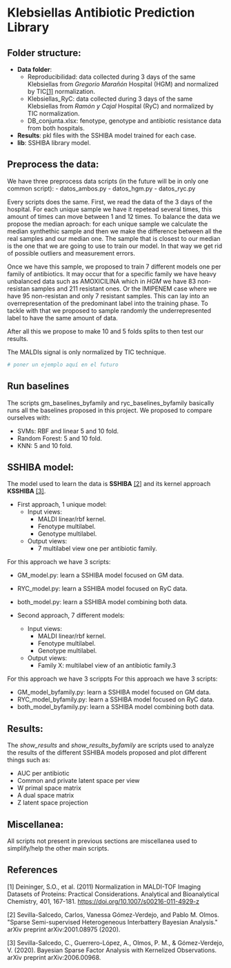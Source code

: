 # Klebsiellas Antibiotic Prediction Library

## Folder structure:

- **Data folder**:
    - Reproducibilidad: data collected during 3 days of the same Klebsiellas from _Gregorio Marañón_ Hospital (HGM) and normalized by TIC[[1]](#1) normalization.
    - Klebsiellas_RyC: data collected during 3 days of the same Klebsiellas from _Ramón y Cajal_ Hospital (RyC) and normalized by TIC normalization.
    - DB_conjunta.xlsx: fenotype, genotype and antibiotic resistance data from both hospitals.
- **Results**: pkl files with the SSHIBA model trained for each case.
- **lib**: SSHIBA library model.
    
## Preprocess the data:
We have three preprocess data scripts (in the future will be in only one common script):
    - datos_ambos.py
    - datos_hgm.py
    - datos_ryc.py

Every scripts does the same. First, we read the data of the 3 days of the hospital. For each unique sample we have it repetead several times, this amount of times can move between 1 and 12 times. To balance the data we propose the median aproach: for each unique sample we calculate the median synthethic sample and then we make the difference between all the real samples and our median one. The sample that is closest to our median is the one that we are going to use to train our model. In that way we get rid of possible outliers and measurement errors.

Once we have this sample, we proposed to train 7 different models one per family of antibiotics. It may occur that for a specific family we have heavy unbalanced data such as AMOXICILINA which in _HGM_ we have 83 non-resistan samples and 211 resistant ones. Or the IMIPENEM case where we have 95 non-resistan and only 7 resistant samples. This can lay into an overrepresentation of the predominant label into the training phase. To tackle with that we proposed to sample randomly the underrepresented label to have the same amount of data.

After all this we propose to make 10 and 5 folds splits to then test our results.

The MALDIs signal is only normalized by TIC technique.

````python
# poner un ejemplo aquí en el futuro
````

## Run baselines
The scripts gm_baselines_byfamily and ryc_baselines_byfamily basically runs all the baselines proposed in this project. We proposed to compare ourselves with:
- SVMs: RBF and linear 5 and 10 fold.
- Random Forest: 5 and 10 fold.
- KNN: 5 and 10 fold.

## SSHIBA model:
The model used to learn the data is **SSHIBA** [[2]](#2) and its kernel approach **KSSHIBA** [[3]](#3). 
* First approach, 1 unique model:
    - Input views:
        - MALDI linear/rbf kernel.
        - Fenotype multilabel.
        - Genotype multilabel.
    - Output views:
        - 7 multilabel view one per antibiotic family.

For this approach we have 3 scripts:
* GM_model.py: learn a SSHIBA model focused on GM data.
* RYC_model.py: learn a SSHIBA model focused on RyC data.
* both_model.py: learn a SSHIBA model combining both data. 

* Second approach, 7 different models:
    - Input views:
        - MALDI linear/rbf kernel.
        - Fenotype multilabel.
        - Genotype multilabel.
    - Output views:
        - Family X:  multilabel view of an antibiotic family.3

For this approach we have 3 scrippts
For this approach we have 3 scripts:
* GM_model_byfamily.py: learn a SSHIBA model focused on GM data.
* RYC_model_byfamily.py: learn a SSHIBA model focused on RyC data.
* both_model_byfamily.py: learn a SSHIBA model combining both data. 

## Results:
The _show_results_ and  _show_results_byfamily_ are scripts used to analyze the results of the different SSHIBA models proposed and plot different things such as:

- AUC per antibiotic
- Common and private latent space per view
- W primal space matrix
- A dual space matrix
- Z latent space projection

## Miscellanea:

All scripts not present in previous sections are miscellanea used to simplify/help the other main scripts.


## References
<a id="1">[1]</a>
Deininger, S.O., et al. (2011) 
Normalization in MALDI-TOF Imaging Datasets of Proteins: Practical Considerations. 
Analytical and Bioanalytical Chemistry, 401, 167-181.
https://doi.org/10.1007/s00216-011-4929-z

<a id="2">[2]</a>
Sevilla-Salcedo, Carlos, Vanessa Gómez-Verdejo, and Pablo M. Olmos. 
"Sparse Semi-supervised Heterogeneous Interbattery Bayesian Analysis." 
arXiv preprint arXiv:2001.08975 (2020).

<a id="3">[3]</a>
Sevilla-Salcedo, C., Guerrero-López, A., Olmos, P. M., & Gómez-Verdejo, V. (2020). 
Bayesian Sparse Factor Analysis with Kernelized Observations. 
arXiv preprint arXiv:2006.00968.


